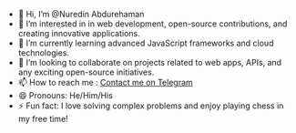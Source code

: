- 👋 Hi, I’m @Nuredin Abdurehaman
- 👀 I’m interested in  in web development, open-source contributions, and creating innovative applications.
- 🌱 I’m currently learning advanced JavaScript frameworks and cloud technologies.
- 💞️ I’m looking to collaborate on projects related to web apps, APIs, and any exciting open-source initiatives.
- 📫 How to reach me : [Contact me on Telegram](https://t.me/Nured34)
- 😄 Pronouns: He/Him/His
- ⚡ Fun fact: I love solving complex problems and enjoy playing chess in my free time!

<!---
NuredinAbdurehaman/NuredinAbdurehaman is a ✨ special ✨ repository because its `README.md` (this file) appears on your GitHub profile.
You can click the Preview link to take a look at your changes.
--->
